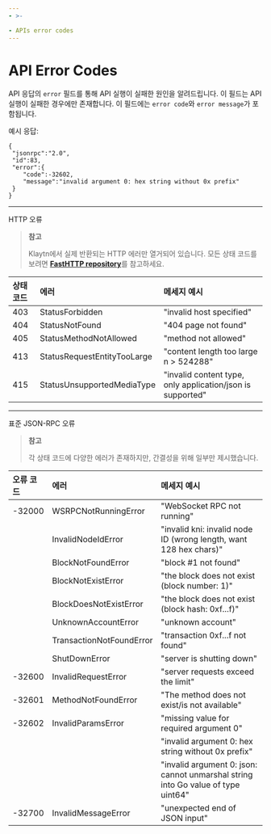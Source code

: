 ```yaml
---
- >-

- APIs error codes
---
```


# API Error Codes <a id="api-error-codes"></a>

API 응답의 `error` 필드를 통해 API 실행이 실패한 원인을 알려드립니다. 이 필드는 API 실행이 실패한 경우에만 존재합니다. 이 필드에는 `error code`와 `error message`가 포함됩니다.

예시 응답:
```
{
 "jsonrpc":"2.0",
 "id":83,
 "error":{
    "code":-32602,
    "message":"invalid argument 0: hex string without 0x prefix"
 }
}
```

---
HTTP 오류
> **참고**
> 
> Klaytn에서 실제 반환되는 HTTP 에러만 열거되어 있습니다. 모든 상태 코드를 보려면 [**FastHTTP repository**](https://github.com/valyala/fasthttp/blob/5d73da31aed12047d2625e86bf405a0cd1f77f2b/status.go)를 참고하세요.

| 상태 코드 | 에러                          | 메세지 예시                                                     |
|:----- |:--------------------------- |:---------------------------------------------------------- |
| 403   | StatusForbidden             | "invalid host specified"                                   |
| 404   | StatusNotFound              | "404 page not found"                                       |
| 405   | StatusMethodNotAllowed      | "method not allowed"                                       |
| 413   | StatusRequestEntityTooLarge | "content length too large n > 524288"                      |
| 415   | StatusUnsupportedMediaType  | "invalid content type, only application/json is supported" |

---

표준 JSON-RPC 오류

> **참고**
> 
> 각 상태 코드에 다양한 에러가 존재하지만, 간결성을 위해 일부만 제시했습니다.

| 오류 코드  | 에러                       | 메세지 예시                                                                           |
|:------ |:------------------------ |:-------------------------------------------------------------------------------- |
| -32000 | WSRPCNotRunningError     | "WebSocket RPC not running"                                                      |
|        | InvalidNodeIdError       | "invalid kni: invalid node ID (wrong length, want 128 hex chars)"                |
|        | BlockNotFoundError       | "block #1 not found"                                                             |
|        | BlockNotExistError       | "the block does not exist (block number: 1)"                                     |
|        | BlockDoesNotExistError   | "the block does not exist (block hash: 0xf...f)"                                 |
|        | UnknownAccountError      | "unknown account"                                                                |
|        | TransactionNotFoundError | "transaction 0xf...f not found"                                                  |
|        | ShutDownError            | "server is shutting down"                                                        |
| -32600 | InvalidRequestError      | "server requests exceed the limit"                                               |
| -32601 | MethodNotFoundError      | "The method does not exist/is not available"                                     |
| -32602 | InvalidParamsError       | "missing value for required argument 0"                                          |
|        |                          | "invalid argument 0: hex string without 0x prefix"                               |
|        |                          | "invalid argument 0: json: cannot unmarshal string into Go value of type uint64" |
| -32700 | InvalidMessageError      | "unexpected end of JSON input"                                                   |
